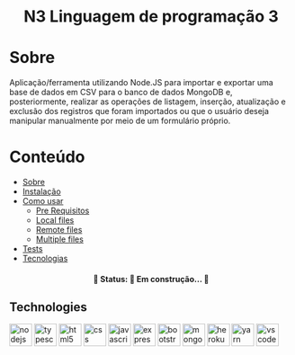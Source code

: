 <h1 align="center">N3 Linguagem de programação 3</h1>

Sobre
=================
<p>Aplicação/ferramenta utilizando Node.JS para importar e exportar uma base de dados em CSV para o banco de dados MongoDB
e, posteriormente, realizar as operações de listagem, inserção, atualização e exclusão dos
registros que foram importados ou que o usuário deseja manipular manualmente por meio de
um formulário próprio.</p>

Conteúdo
=================
<!--ts-->
   * [Sobre](#Sobre)
   * [Instalação](#instalacao)
   * [Como usar](#como-usar)
      * [Pre Requisitos](#pre-requisitos)
      * [Local files](#local-files)
      * [Remote files](#remote-files)
      * [Multiple files](#multiple-files)
   * [Tests](#testes)
   * [Tecnologias](#tecnologias)
<!--te-->

<h4 align="center"> 
	🚧  Status: 🚀 Em construção...  🚧
</h4>

## Technologies
<img src="https://cdn.jsdelivr.net/gh/devicons/devicon/icons/nodejs/nodejs-original.svg" alt="nodejs" width="40" height="40" style="max-width:100%;"></img>
<img src="https://cdn.jsdelivr.net/gh/devicons/devicon/icons/typescript/typescript-original.svg" alt="typescript" width="40" height="40" style="max-width:100%;"></img>
<img src="https://cdn.jsdelivr.net/gh/devicons/devicon/icons/html5/html5-original.svg" alt="html5" width="40" height="40" style="max-width:100%;"></img>
<img src="https://cdn.jsdelivr.net/gh/devicons/devicon/icons/css3/css3-original.svg" alt="css" width="40" height="40" style="max-width:100%;"></img>
<img src="https://cdn.jsdelivr.net/gh/devicons/devicon/icons/javascript/javascript-original.svg" alt="javascript" width="40" height="40" style="max-width:100%;"></img>
<img src="https://cdn.jsdelivr.net/gh/devicons/devicon/icons/express/express-original.svg" alt="express" width="40" height="40" style="max-width:100%;"></img>
<img src="https://cdn.jsdelivr.net/gh/devicons/devicon/icons/bootstrap/bootstrap-plain.svg" alt="bootstrap" width="40" height="40" style="max-width:100%;"></img>
<img src="https://cdn.jsdelivr.net/gh/devicons/devicon/icons/mongodb/mongodb-original.svg" alt="mongodb" width="40" height="40" style="max-width:100%;"></img>
<img src="https://cdn.jsdelivr.net/gh/devicons/devicon/icons/heroku/heroku-original.svg" alt="heroku" width="40" height="40" style="max-width:100%;"></img>
<img src="https://cdn.jsdelivr.net/gh/devicons/devicon/icons/yarn/yarn-original.svg" alt="yarn" width="40" height="40" style="max-width:100%;"></img>
<img src="https://cdn.jsdelivr.net/gh/devicons/devicon/icons/vscode/vscode-original.svg" alt="vscode" width="40" height="40" style="max-width:100%;"></img>


